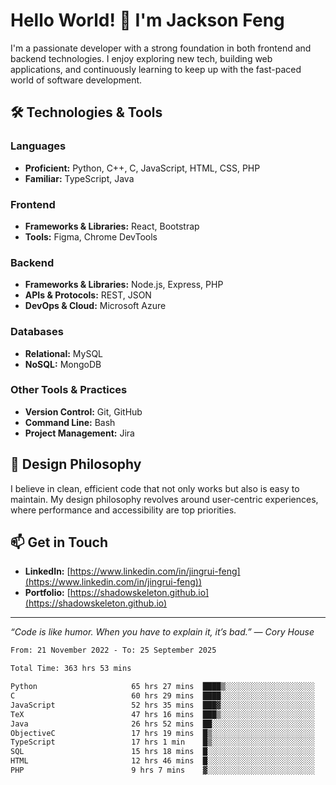 # Hello World! 👋 I'm Jackson Feng

I'm a passionate developer with a strong foundation in both frontend and backend technologies. I enjoy exploring new tech, building web applications, and continuously learning to keep up with the fast-paced world of software development.

## 🛠 Technologies & Tools

### Languages
- **Proficient:** Python, C++, C, JavaScript, HTML, CSS, PHP
- **Familiar:** TypeScript, Java

### Frontend
- **Frameworks & Libraries:** React, Bootstrap
- **Tools:** Figma, Chrome DevTools

### Backend
- **Frameworks & Libraries:** Node.js, Express, PHP
- **APIs & Protocols:** REST, JSON
- **DevOps & Cloud:** Microsoft Azure

### Databases
- **Relational:** MySQL
- **NoSQL:** MongoDB

### Other Tools & Practices
- **Version Control:** Git, GitHub
- **Command Line:** Bash
- **Project Management:** Jira


## 🎨 Design Philosophy

I believe in clean, efficient code that not only works but also is easy to maintain. My design philosophy revolves around user-centric experiences, where performance and accessibility are top priorities.

## 📫 Get in Touch

- **LinkedIn:** [https://www.linkedin.com/in/jingrui-feng](https://www.linkedin.com/in/jingrui-feng))
- **Portfolio:** [https://shadowskeleton.github.io](https://shadowskeleton.github.io)

---

*“Code is like humor. When you have to explain it, it’s bad.” — Cory House*



<!--START_SECTION:waka-->

```txt
From: 21 November 2022 - To: 25 September 2025

Total Time: 363 hrs 53 mins

Python                     65 hrs 27 mins  ████▒░░░░░░░░░░░░░░░░░░░░   17.99 %
C                          60 hrs 29 mins  ████░░░░░░░░░░░░░░░░░░░░░   16.62 %
JavaScript                 52 hrs 35 mins  ███▓░░░░░░░░░░░░░░░░░░░░░   14.45 %
TeX                        47 hrs 16 mins  ███▒░░░░░░░░░░░░░░░░░░░░░   12.99 %
Java                       26 hrs 52 mins  ██░░░░░░░░░░░░░░░░░░░░░░░   07.39 %
ObjectiveC                 17 hrs 19 mins  █▒░░░░░░░░░░░░░░░░░░░░░░░   04.76 %
TypeScript                 17 hrs 1 min    █▒░░░░░░░░░░░░░░░░░░░░░░░   04.68 %
SQL                        15 hrs 18 mins  █░░░░░░░░░░░░░░░░░░░░░░░░   04.21 %
HTML                       12 hrs 46 mins  █░░░░░░░░░░░░░░░░░░░░░░░░   03.51 %
PHP                        9 hrs 7 mins    ▓░░░░░░░░░░░░░░░░░░░░░░░░   02.51 %
```

<!--END_SECTION:waka-->

